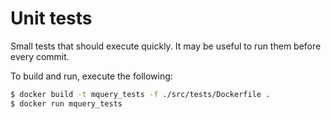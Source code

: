 # Unit tests

Small tests that should execute quickly. It may be useful to run them before
every commit.

To build and run, execute the following:

```bash
$ docker build -t mquery_tests -f ./src/tests/Dockerfile .
$ docker run mquery_tests
```
